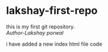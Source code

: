 # lakshay-first-repo
this is my first git repository.
<br>
<i>Author-Lakshay porwal</i>
<p>i have added a new index html file code</p>
